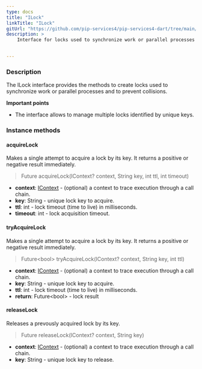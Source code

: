 ```yaml
---
type: docs
title: "ILock"
linkTitle: "ILock"
gitUrl: "https://github.com/pip-services4/pip-services4-dart/tree/main/pip-services4-logic-dart"
description: >
    Interface for locks used to synchronize work or parallel processes and to prevent collisions.

    
---
```


### Description

The ILock interface provides the methods to create locks used to synchronize work or parallel processes and to prevent collisions.

**Important points**

- The interface allows to manage multiple locks identified by unique keys. 

### Instance methods

#### acquireLock
Makes a single attempt to acquire a lock by its key.
It returns a positive or negative result immediately.

> Future acquireLock(IContext? context, String key, int ttl, int timeout)

- **context**: [IContext](../../../components/context/icontext) - (optional) a context to trace execution through a call chain. 
- **key**: String - unique lock key to acquire.
- **ttl**: int - lock timeout (time to live) in milliseconds.
- **timeout**: int - lock acquisition timeout.



#### tryAcquireLock
Makes a single attempt to acquire a lock by its key.
It returns a positive or negative result immediately.

> Future\<bool\> tryAcquireLock(IContext? context, String key, int ttl)

- **context**: [IContext](../../../components/context/icontext) - (optional) a context to trace execution through a call chain. 
- **key**: String - unique lock key to acquire.
- **ttl**: int - lock timeout (time to live) in milliseconds.
- **return**: Future\<bool\> - lock result


#### releaseLock
Releases a prevously acquired lock by its key.

> Future releaseLock(IContext? context, String key)

- **context**: [IContext](../../../components/context/icontext) - (optional) a context to trace execution through a call chain.
- **key**: String - unique lock key to release.

